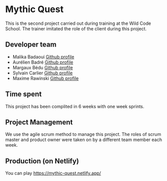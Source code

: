 # Mythic Quest

This is the second project carried out during training at the Wild Code School.
The trainer imitated the role of the client during this project.

## Developer team

- Malika Badaoui [Github profile](https://github.com/MalikaBadaoui)
- Aurélien Badré [Github profile](https://github.com/Aurelien-Bdr)
- Margaux Bédu [Github profile](https://github.com/magb7)
- Sylvain Carlier [Github profile](https://github.com/XSylvainX)
- Maxime Rawinski [Github profile](https://github.com/MaximePikss)

## Time spent

This project has been complited in 6 weeks with one week sprints.

## Project Management

We use the agile scrum method to manage this project.
The roles of scrum master and product owner were taken on by a different team member each week.

## Production (on Netlify)

You can play https://mythic-quest.netlify.app/
